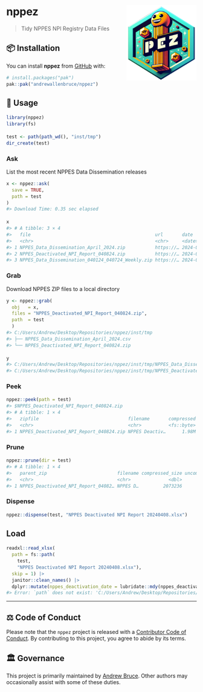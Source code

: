 
<!-- README.md is generated from README.Rmd. Please edit that file -->

# nppez <a href="https://andrewallenbruce.github.io/nppez/"><img src="man/figures/logo.png" align="right" height="200" alt="nppez website" /></a>

> Tidy NPPES NPI Registry Data Files

<!-- badges: start -->
<!-- badges: end -->

## :package: Installation

You can install **nppez** from [GitHub](https://github.com/) with:

``` r
# install.packages("pak")
pak::pak("andrewallenbruce/nppez")
```

## :beginner: Usage

``` r
library(nppez)
library(fs)

test <- path(path_wd(), "inst/tmp")
dir_create(test)
```

### Ask

List the most recent NPPES Data Dissemination releases

``` r
x <- nppez::ask(
  save = TRUE,
  path = test
)
#> Download Time: 0.35 sec elapsed

x
#> # A tibble: 3 × 4
#>   file                                              url       date          size
#>   <chr>                                             <chr>     <date>     <fs::b>
#> 1 NPPES_Data_Dissemination_April_2024.zip           https://… 2024-04-08 941.55M
#> 2 NPPES_Deactivated_NPI_Report_040824.zip           https://… 2024-04-08   1.98M
#> 3 NPPES_Data_Dissemination_040124_040724_Weekly.zip https://… 2024-04-01   4.03M
```

### Grab

Download NPPES ZIP files to a local directory

``` r
y <- nppez::grab(
  obj   = x, 
  files = "NPPES_Deactivated_NPI_Report_040824.zip",
  path  = test
  )
#> C:/Users/Andrew/Desktop/Repositories/nppez/inst/tmp
#> ├── NPPES_Data_Dissemination_April_2024.csv
#> └── NPPES_Deactivated_NPI_Report_040824.zip

y
#> C:/Users/Andrew/Desktop/Repositories/nppez/inst/tmp/NPPES_Data_Dissemination_April_2024.csv
#> C:/Users/Andrew/Desktop/Repositories/nppez/inst/tmp/NPPES_Deactivated_NPI_Report_040824.zip
```

### Peek

``` r
nppez::peek(path = test)
#> $NPPES_Deactivated_NPI_Report_040824.zip
#> # A tibble: 1 × 4
#>   zipfile                                 filename       compressed uncompressed
#>   <chr>                                   <chr>          <fs::byte>  <fs::bytes>
#> 1 NPPES_Deactivated_NPI_Report_040824.zip NPPES Deactiv…      1.98M        4.11M
```

### Prune

``` r
nppez::prune(dir = test)
#> # A tibble: 1 × 4
#>   parent_zip                          filename compressed_size uncompressed_size
#>   <chr>                               <chr>              <dbl>             <dbl>
#> 1 NPPES_Deactivated_NPI_Report_04082… NPPES D…         2073236           4313447
```

### Dispense

``` r
nppez::dispense(test, "NPPES Deactivated NPI Report 20240408.xlsx")
```

## Load

``` r
readxl::read_xlsx(
  path = fs::path(
    test, 
    "NPPES Deactivated NPI Report 20240408.xlsx"), 
  skip = 1) |> 
  janitor::clean_names() |>
  dplyr::mutate(nppes_deactivation_date = lubridate::mdy(nppes_deactivation_date))
#> Error: `path` does not exist: 'C:/Users/Andrew/Desktop/Repositories/nppez/inst/tmp/NPPES Deactivated NPI Report 20240408.xlsx'
```

------------------------------------------------------------------------

## :balance_scale: Code of Conduct

Please note that the `nppez` project is released with a [Contributor
Code of
Conduct](https://andrewallenbruce.github.io/northstar/CODE_OF_CONDUCT.html).
By contributing to this project, you agree to abide by its terms.

## :classical_building: Governance

This project is primarily maintained by [Andrew
Bruce](https://github.com/andrewallenbruce). Other authors may
occasionally assist with some of these duties.
